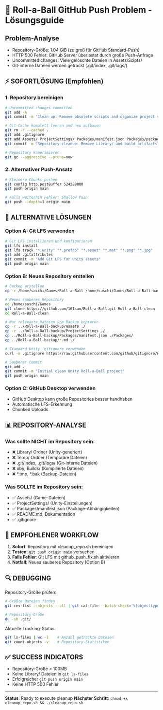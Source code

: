 # 🚨 Roll-a-Ball GitHub Push Problem - Lösungsguide

## Problem-Analyse
- Repository-Größe: 1.04 GiB (zu groß für GitHub Standard-Push)
- HTTP 500 Fehler: GitHub Server überlastet durch große Push-Anfrage
- Uncommitted changes: Viele gelöschte Dateien in Assets/Scipts/
- Git-interne Dateien werden getrackt (.git/index, .git/logs/)

## ⚡ SOFORTLÖSUNG (Empfohlen)

### 1. Repository bereinigen
```bash
# Uncommitted changes committen
git add -A
git commit -m "Clean up: Remove obsolete scripts and organize project structure"

# Git-Cache komplett leeren und neu aufbauen
git rm -r --cached .
git add .gitignore
git add Assets/ ProjectSettings/ Packages/manifest.json Packages/packages-lock.json *.md
git commit -m "Repository cleanup: Remove Library/ and build artifacts"

# Repository komprimieren
git gc --aggressive --prune=now
```

### 2. Alternativer Push-Ansatz
```bash
# Kleinere Chunks pushen
git config http.postBuffer 524288000
git push origin main

# Falls weiterhin Fehler: Shallow Push
git push --depth=1 origin main
```

## 🔧 ALTERNATIVE LÖSUNGEN

### Option A: Git LFS verwenden
```bash
# Git LFS installieren und konfigurieren
git lfs install
git lfs track "*.unity" "*.prefab" "*.asset" "*.mat" "*.png" "*.jpg"
git add .gitattributes
git commit -m "Add Git LFS for Unity assets"
git push origin main
```

### Option B: Neues Repository erstellen
```bash
# Backup erstellen
cp -r /home/saschi/Games/Roll-a-Ball /home/saschi/Games/Roll-a-Ball-backup

# Neues sauberes Repository
cd /home/saschi/Games
git clone https://github.com/161sam/Roll-a-Ball.git Roll-a-Ball-clean
cd Roll-a-Ball-clean

# Nur relevante Dateien vom Backup kopieren
cp -r ../Roll-a-Ball-backup/Assets ./
cp -r ../Roll-a-Ball-backup/ProjectSettings ./
cp ../Roll-a-Ball-backup/Packages/manifest.json ./Packages/
cp ../Roll-a-Ball-backup/*.md ./

# Standard Unity .gitignore verwenden
curl -o .gitignore https://raw.githubusercontent.com/github/gitignore/main/Unity.gitignore

# Sauberer Commit
git add .
git commit -m "Initial clean Unity Roll-a-Ball project"
git push origin main
```

### Option C: GitHub Desktop verwenden
- GitHub Desktop kann große Repositories besser handhaben
- Automatische LFS-Erkennung
- Chunked Uploads

## 📊 REPOSITORY-ANALYSE

### Was sollte NICHT im Repository sein:
- ❌ Library/ Ordner (Unity-generiert)
- ❌ Temp/ Ordner (Temporäre Dateien)
- ❌ .git/index, .git/logs/ (Git-interne Dateien)
- ❌ obj/, Builds/ (Kompilierte Dateien)
- ❌ *.tmp, *.bak (Backup-Dateien)

### Was SOLLTE im Repository sein:
- ✅ Assets/ (Game-Dateien)
- ✅ ProjectSettings/ (Unity-Einstellungen)
- ✅ Packages/manifest.json (Package-Abhängigkeiten)
- ✅ README.md, Dokumentation
- ✅ .gitignore

## 🎯 EMPFOHLENER WORKFLOW

1. **Sofort**: Repository mit cleanup_repo.sh bereinigen
2. **Testen**: `git push origin main` versuchen
3. **Falls Fehler**: Git LFS mit github_push_fix.sh aktivieren
4. **Notfall**: Neues sauberes Repository (Option B)

## 🔍 DEBUGGING

Repository-Größe prüfen:
```bash
# Größte Dateien finden
git rev-list --objects --all | git cat-file --batch-check='%(objecttype) %(objectname) %(objectsize) %(rest)' | sed -n 's/^blob //p' | sort --numeric-sort --key=2 | tail -10

# Repository-Größe
du -sh .git/
```

Aktuelle Tracking-Status:
```bash
git ls-files | wc -l    # Anzahl getrackte Dateien
git count-objects -v    # Repository-Statistiken
```

## ✅ SUCCESS INDICATORS

- Repository-Größe &lt; 100MB
- Keine Library/ Dateien in `git ls-files`
- Erfolgreicher `git push origin main`
- Keine HTTP 500 Fehler

---

**Status**: Ready to execute cleanup
**Nächster Schritt**: `chmod +x cleanup_repo.sh && ./cleanup_repo.sh`
